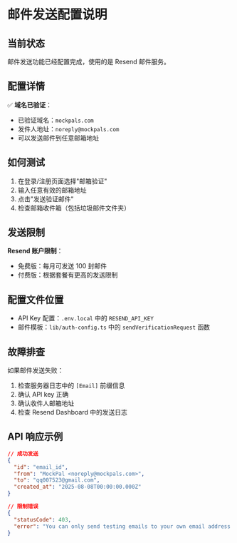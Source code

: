 # 邮件发送配置说明

## 当前状态

邮件发送功能已经配置完成，使用的是 Resend 邮件服务。

## 配置详情

✅ **域名已验证**：
- 已验证域名：`mockpals.com`
- 发件人地址：`noreply@mockpals.com`
- 可以发送邮件到任意邮箱地址

## 如何测试

1. 在登录/注册页面选择"邮箱验证"
2. 输入任意有效的邮箱地址
3. 点击"发送验证邮件"
4. 检查邮箱收件箱（包括垃圾邮件文件夹）

## 发送限制

**Resend 账户限制**：
- 免费版：每月可发送 100 封邮件
- 付费版：根据套餐有更高的发送限制

## 配置文件位置

- API Key 配置：`.env.local` 中的 `RESEND_API_KEY`
- 邮件模板：`lib/auth-config.ts` 中的 `sendVerificationRequest` 函数

## 故障排查

如果邮件发送失败：

1. 检查服务器日志中的 `[Email]` 前缀信息
2. 确认 API key 正确
3. 确认收件人邮箱地址
4. 检查 Resend Dashboard 中的发送日志

## API 响应示例

```json
// 成功发送
{
  "id": "email_id",
  "from": "MockPal <noreply@mockpals.com>",
  "to": "qq007523@gmail.com",
  "created_at": "2025-08-08T00:00:00.000Z"
}

// 限制错误
{
  "statusCode": 403,
  "error": "You can only send testing emails to your own email address..."
}
```